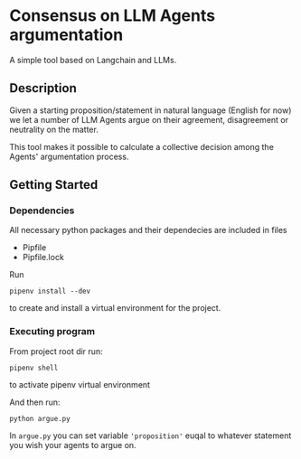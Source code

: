 # Consensus on LLM Agents argumentation

A simple tool based on Langchain and LLMs.

## Description

Given a starting proposition/statement in natural language (English for now) we let a number of LLM Agents argue on their agreement, disagreement or neutrality on the matter.

This tool makes it possible to calculate a collective decision among the Agents' argumentation process.

## Getting Started

### Dependencies

All necessary python packages and their dependecies are included in files

- Pipfile
- Pipfile.lock

Run

```
pipenv install --dev
```

to create and install a virtual environment for the project.

### Executing program

From project root dir run:

```
pipenv shell
```

to activate pipenv virtual environment

And then run:

```
python argue.py
```

In `argue.py` you can set variable `'proposition'` euqal to whatever statement you wish your agents to argue on.
